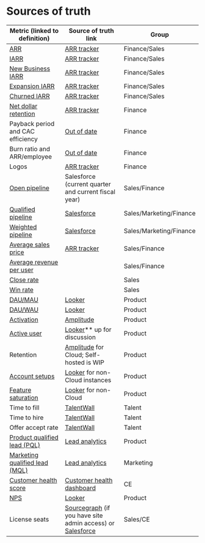 # Sources of truth

| Metric (linked to definition)                                       | Source of truth link                                                                                                             | Group                   |
| ------------------------------------------------------------------- | -------------------------------------------------------------------------------------------------------------------------------- | ----------------------- |
| [ARR](../../finance/index.md#arr)                                   | [ARR tracker](https://docs.google.com/spreadsheets/d/1Ao3Nqw6gH3yAuZtICV3xo35kKKnI9oKXnvPuTQ0Fh9c/edit#gid=1460993554&range=R21) | Finance/Sales           |
| [IARR](../../finance/index.md#iarr)                                 | [ARR tracker](https://docs.google.com/spreadsheets/d/1Ao3Nqw6gH3yAuZtICV3xo35kKKnI9oKXnvPuTQ0Fh9c/edit#gid=1460993554&range=R21) | Finance/Sales           |
| [New Business IARR](../../finance/index.md#new-iarr)                | [ARR tracker](https://docs.google.com/spreadsheets/d/1Ao3Nqw6gH3yAuZtICV3xo35kKKnI9oKXnvPuTQ0Fh9c/edit#gid=1460993554&range=R21) | Finance/Sales           |
| [Expansion IARR](../../finance/index.md#expansion-iarr)             | [ARR tracker](https://docs.google.com/spreadsheets/d/1Ao3Nqw6gH3yAuZtICV3xo35kKKnI9oKXnvPuTQ0Fh9c/edit#gid=1460993554&range=R21) | Finance/Sales           |
| [Churned IARR](../../finance/index.md#churned-arr)                  | [ARR tracker](https://docs.google.com/spreadsheets/d/1Ao3Nqw6gH3yAuZtICV3xo35kKKnI9oKXnvPuTQ0Fh9c/edit#gid=1460993554&range=R21) | Finance/Sales           |
| [Net dollar retention](../../finance/index.md#net-dollar-retention) | [ARR tracker](https://docs.google.com/spreadsheets/d/1Ao3Nqw6gH3yAuZtICV3xo35kKKnI9oKXnvPuTQ0Fh9c/edit#gid=1460993554&range=R21) | Finance                 |
| Payback period and CAC efficiency                                   | [Out of date](https://docs.google.com/spreadsheets/d/1mO0Sx8hv-RKZkwgF-6HWjQnCbGmowdvej9DuntKleNs/edit#gid=0)                    | Finance                 |
| Burn ratio and ARR/employee                                         | [Out of date](https://docs.google.com/spreadsheets/d/1mO0Sx8hv-RKZkwgF-6HWjQnCbGmowdvej9DuntKleNs/edit#gid=0)                    | Finance                 |
| Logos                                                               | [ARR tracker](https://docs.google.com/spreadsheets/d/1Ao3Nqw6gH3yAuZtICV3xo35kKKnI9oKXnvPuTQ0Fh9c/edit#gid=272783233)            | Finance                 |
| [Open pipeline](../../sales/index.md#open-pipeline)                 | Salesforce (current quarter and current fiscal year)                                                                             | Sales/Finance           |
| [Qualified pipeline](../../sales/index.md#qualified-pipeline)       | [Salesforce](https://sourcegraph2020.lightning.force.com/lightning/r/Report/00O5b000005HHICEA4/edit)                             | Sales/Marketing/Finance |
| [Weighted pipeline](../../sales/index.md#weighted-pipeline)         | [Salesforce](https://sourcegraph2020.lightning.force.com/lightning/r/Report/00O5b000005HcTpEAK/view)                             | Sales/Marketing/Finance |
| [Average sales price](../../finance/index.md#average-sales-price) | [ARR tracker](https://docs.google.com/spreadsheets/d/1Ao3Nqw6gH3yAuZtICV3xo35kKKnI9oKXnvPuTQ0Fh9c/edit#gid=272783233) | Sales/Finance |
| [Average revenue per user](../../finance/index.md#average-revenue-per-user) | | Sales/Finance |
| [Close rate](../../sales/index.md#close-rate) | | Sales |
| [Win rate](../../sales/index.md#win-rate) | | Sales |
| [DAU/MAU](../process/user_definitions.md#engagement-ratios) | [Looker](https://sourcegraph.looker.com/looks/1033) | Product |
| [DAU/WAU](../process/user_definitions.md#engagement-ratios) | [Looker](https://sourcegraph.looker.com/looks/1034) | Product |
| [Activation](../process/user_definitions.md#activated-user-cloud) | [Amplitude](https://analytics.amplitude.com/sourcegraph/dashboard/ya9aoy7/edit/74dtavg) | Product |
| [Active user](../process/user_definitions.md#active-user-cloud) | [](https://sourcegraph.looker.com/looks/729)[Looker](https://sourcegraph.looker.com/looks/729)\*\* up for discussion | Product |
| Retention | [](https://analytics.amplitude.com/sourcegraph/dashboard/ya9aoy7/edit/74dtavg)[Amplitude](https://analytics.amplitude.com/sourcegraph/dashboard/ya9aoy7/edit/74dtavg) for Cloud; Self-hosted is WIP | Product |
| [Account setups](../process/user_definitions.md#account-setup) | [](https://sourcegraph.looker.com/dashboards/257)[Looker](https://sourcegraph.looker.com/dashboards/257) for non-Cloud instances | Product |
| [Feature saturation](../process/user_definitions.md#engagement-ratios) | [](https://sourcegraph.looker.com/dashboards/217)[Looker](https://sourcegraph.looker.com/dashboards/217) for non-Cloud | Product |
| Time to fill | [TalentWall](https://www.talentwall.io/dashboard/widget-library/hires) | Talent |
| Time to hire | [TalentWall](https://www.talentwall.io/dashboard/widget-library/hires) | Talent |
| Offer accept rate | [TalentWall](https://www.talentwall.io/dashboard/widget-library/hires) | Talent |
| [Product qualified lead (PQL)](../process/product_led_growth.md#product-qualified-lead-pql) | [Lead analytics](https://docs.google.com/spreadsheets/d/1iV2xWABopIXRQPBw8MCeDR-HGSHneyVKHb8s07BXTUw/edit#gid=0) | Product |
| [Marketing qualified lead (MQL)](../process/product_led_growth.md#marketing-qualified-lead-mql) | [Lead analytics](https://docs.google.com/spreadsheets/d/1iV2xWABopIXRQPBw8MCeDR-HGSHneyVKHb8s07BXTUw/edit#gid=0) | Marketing |
| [Customer health score](../process/user_definitions.md#customer-health-score) | [Customer health dashboard](https://sourcegraph.looker.com/dashboards/179?Customer%20Engineer=&Account%20Executive=&Unique%20Server%20ID=&Region=) | CE |
| [NPS](../process/user_definitions.md#net-promotor-score-nps) | [Looker](https://sourcegraph.looker.com/dashboards/128?Unique+Server+ID=Uber&Time=48+months) | Product |
| License seats | [Sourcegraph](https://sourcegraph.com/site-admin/dotcom/product/licenses) (if you have site admin access) or [Salesforce](https://sourcegraph2020.lightning.force.com/lightning/r/Account/0013t00001Xie0zAAB/related/Product_Subscriptions__r/view) | Sales/CE |
